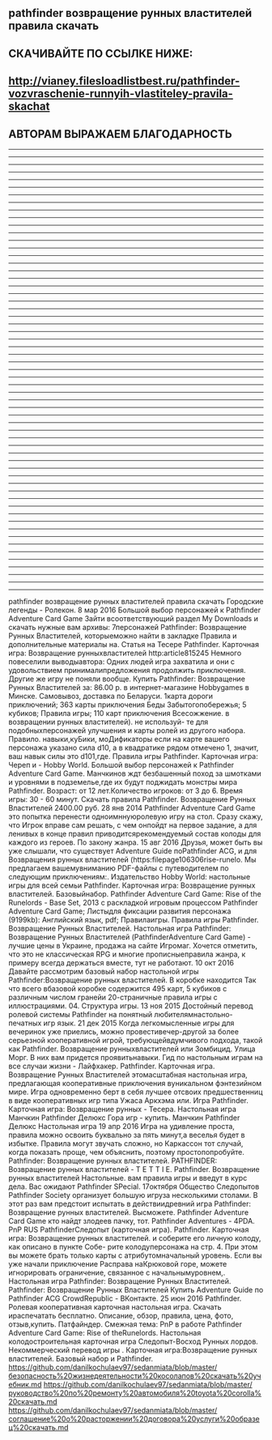 pathfinder возвращение рунных властителей правила скачать
--------------------------------------------------
СКАЧИВАЙТЕ ПО ССЫЛКЕ НИЖЕ:
--------------------------------------------------
http://vianey.filesloadlistbest.ru/pathfinder-vozvraschenie-runnyih-vlastiteley-pravila-skachat
--------------------------------------------------
АВТОРАМ ВЫРАЖАЕМ БЛАГОДАРНОСТЬ
--------------------------------------------------
--------------------------------------------------
--------------------------------------------------
--------------------------------------------------
--------------------------------------------------
--------------------------------------------------
--------------------------------------------------
--------------------------------------------------
--------------------------------------------------
--------------------------------------------------
--------------------------------------------------
--------------------------------------------------
--------------------------------------------------
--------------------------------------------------
--------------------------------------------------
--------------------------------------------------
--------------------------------------------------
--------------------------------------------------
--------------------------------------------------
--------------------------------------------------
--------------------------------------------------
--------------------------------------------------
--------------------------------------------------
--------------------------------------------------
--------------------------------------------------
--------------------------------------------------
--------------------------------------------------
--------------------------------------------------
--------------------------------------------------
--------------------------------------------------
--------------------------------------------------
--------------------------------------------------
--------------------------------------------------
--------------------------------------------------
--------------------------------------------------
--------------------------------------------------
--------------------------------------------------
--------------------------------------------------
--------------------------------------------------
--------------------------------------------------
--------------------------------------------------
--------------------------------------------------
--------------------------------------------------
--------------------------------------------------
--------------------------------------------------
--------------------------------------------------
--------------------------------------------------
--------------------------------------------------
--------------------------------------------------
--------------------------------------------------
--------------------------------------------------
--------------------------------------------------
--------------------------------------------------
--------------------------------------------------
--------------------------------------------------
--------------------------------------------------
--------------------------------------------------
--------------------------------------------------
--------------------------------------------------
--------------------------------------------------
pathfinder возвращение рунных властителей правила скачать Городские легенды - Ролекон. 8 мар 2016  Большой выбор персонажей к Pathfinder Adventure Card Game  Зайти всоответствующий раздел My Downloads и скачать нужные вам архивы:  7персонажей Pathfinder: Возвращение Рунных Властителей, которыеможно найти в закладке Правила и дополнительные материалы на. Статья на Тесере Pathfinder. Карточная игра: Возвращение рунныхвластителей http:article815245 Немного повеселили выводыавтора: Одних людей игра захватила и они с удовольствием принималипредложения продолжить приключения. Другие же игру не поняли вообще. Купить Pathfinder: Возвращение Рунных Властителей за: 86.00 р. в интернет-магазине Hobbygames в Минске. Самовывоз, доcтавка по Беларуси.  1карта дороги приключений; 363 карты приключения Беды Забытогопобережья; 5 кубиков; Правила игры; 110 карт приключения Всесожжение. в возвращении рунных властителей). не используй- те для подобныхперсонажей улучшения и карты ролей из другого набора. Правило. навыки,куБики, моДификаторы если на карте вашего персонажа указано сила d10, а в квадратике рядом отмечено 1, значит, ваш навык силы  это d101,где. Правила игры Pathfinder. Карточная игра: Череп и  - Hobby World. Большой выбор персонажей к Pathfinder Adventure Card Game. Манчкинов ждт безбашенный поход за шмотками и уровнями в подземелье,где их будут поджидать монстры мира Pathfinder.  Возраст: от 12 лет.Количество игроков: от 3 до 6. Время игры: 30 - 60 минут. Скачать правила Pathfinder. Возвращение Рунных Властителей 2400.00 руб. 28 янв 2014  Pathfinder Adventure Card Game  это попытка перенести одноимннуюролевую игру на стол. Сразу скажу, что  Игрок вправе сам решать, с чем онпойдт на первое задание, а для ленивых в конце правил приводитсярекомендуемый состав колоды для каждого из героев. По закону жанра. 15 авг 2016  Друзья, может быть вы уже слышали, что существует Adventure Guide поPathfinder ACG, и для Возвращения рунных властителей (https:filepage106306rise-runelo.  Мы предлагаем вашемувниманию PDF-файлы с путеводителем по следующим приключениям:. Издательство Hobby World: настольные игры для всей семьи
Pathfinder. Карточная игра: Возвращение рунных властителей. Базовыйнабор. Pathfinder Adventure Card Game: Rise of the Runelords - Base Set, 2013 с раскладкой игровым процессом Pathfinder Adventure Card Game; Листыдля фиксации развития персонажа (9199kb): Английский язык, pdf; Правилаигры. Правила игры Pathfinder. Возвращение Рунных Властителей. Настольная игра Pathfinder: Возвращение Рунных Властителей (PathfinderAdventure Card Game) - лучшие цены в Украине, продажа на сайте Игромаг. Хочется отметить, что это не классическая RPG и многие прописныеправила жанра, к примеру всегда держаться вместе, тут не работают. 10 окт 2016  Давайте рассмотрим базовый набор настольной игры Pathfinder:Возвращение рунных властителей. В коробке находится  Так что всего вбазовой коробке содержится 495 карт, 5 кубиков с различным числом гранейи 20-страничные правила игры с иллюстрациями. 04. Структура игры. 13 ноя 2015  Достойный перевод ролевой системы Pathfinder на понятный любителямнастольно-печатных игр язык. 21 дек 2015  Когда легкомысленные игры для вечеринок уже приелись, можно провестивечер-другой за более серьезной кооперативной игрой, требующейвдумчивого подхода, такой как Pathfinder. Возвращение рунныхвластителей или Зомбицид. Улица Морг. В них вам придется проявитьнавыки. Гид по настольным играм на все случаи жизни - Лайфхакер. Pathfinder. Карточная игра. Возвращение Рунных Властителей  этомасштабная настольная игра, предлагающая кооперативные приключения вуникальном фэнтезийном мире. Игра одновременно берт в себя лучшее отсвоих предшественниц в виде кооперативных игр типа Ужаса Аркхэма или. Игра Pathfinder. Карточная игра: Возвращение рунных  - Тесера. Настольная игра Манчкин Pathfinder Делюкс  Гора игр - купить. Манчкин Pathfinder Делюкс Настольная игра
19 апр 2016  Игра на удивление проста, правила можно освоить буквально за пять минут,а веселья будет в избытке.  Правила могут звучать сложно, но Каркассон тот случай, когда показать проще, чем объяснить, поэтому простопопробуйте.  Pathfinder: Возвращение рунных властителей. PATHFINDER: Возвращение рунных властителей - T E T T I E. Pathfinder. Возвращение рунных властителей  Настольные. вам правила игры и введут в курс дела. Вас ожидают  Pathfinder SPecial. 17октября Общество Следопытов Pathfinder Society организует большую игруза несколькими столами. В этот раз вам предстоит испытать в действиидревний  игра Pathfinder: Возвращение рунных властителей. Высможете. Pathfinder Adventure Card Game  кто найдт злодеев пачку, тот. Pathfinder Adventures - 4PDA. PnP RUS PathfinderСледопыт (карточная игра). Pathfinder. Карточная игра: Возвращение рунных властителей. и соберите его личную колоду, как описано в пункте Собе- рите колодуперсонажа на стр. 4. При этом вы можете брать только карты с атрибутомначальный уровень. Если вы уже начали приключение Расправа наКрюковой горе, можете игнорировать ограничение, связанное с начальнымуровнем,. Настольная игра Pathfinder: Возвращение Рунных Властителей. Pathfinder: Возвращение Рунных Властителей  Купить
Adventure Guide по Pathfinder ACG  CrowdRepublic - ВКонтакте. 25 июн 2016  Pathfinder. Ролевая кооперативная карточная настольная игра. Скачать ираспечатать бесплатно. Описание, обзор, правила, цена, фото, отзыв,купить. Патфайндер. Смежная тема: PnP в работе Pathfinder Adventure Card Game: Rise of theRunelords. Настольная колодостроительная карточная игра Следопыт-Восход Рунных лордов. Некоммерческий перевод игры . Карточная игра:Возвращение рунных властителей. Базовый набор и Pathfinder.
https://github.com/danilkochulaev97/sedanmiata/blob/master/безопасность%20жизнедеятельности%20косолапов%20скачать%20учебник.md
https://github.com/danilkochulaev97/sedanmiata/blob/master/руководство%20по%20ремонту%20автомобиля%20toyota%20corolla%20скачать.md
https://github.com/danilkochulaev97/sedanmiata/blob/master/соглашение%20о%20расторжении%20договора%20услуги%20образец%20скачать.md